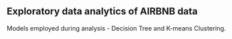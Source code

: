 ## Exploratory data analytics of AIRBNB data
Models employed during analysis - Decision Tree and K-means Clustering.

